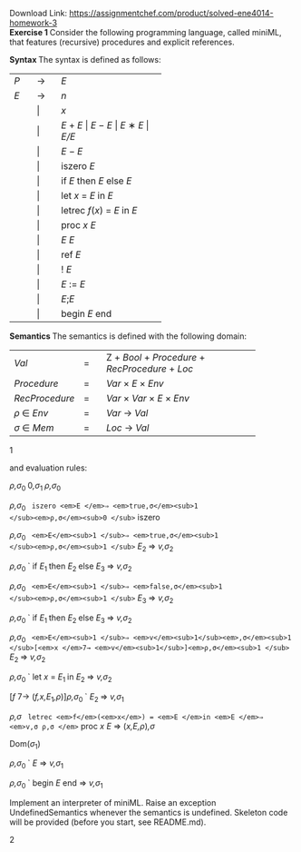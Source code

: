 Download Link: https://assignmentchef.com/product/solved-ene4014-homework-3
<br>
<strong>Exercise 1 </strong>Consider the following programming language, called miniML, that features (recursive) procedures and explicit references.

<strong>Syntax       </strong>The syntax is defined as follows:

<table width="219">

 <tbody>

  <tr>

   <td width="24"><em>P</em></td>

   <td width="27">→</td>

   <td width="169"><em>E</em></td>

  </tr>

  <tr>

   <td width="24"><em>E</em></td>

   <td width="27">→</td>

   <td width="169"><em>n</em></td>

  </tr>

  <tr>

   <td width="24"> </td>

   <td width="27">|</td>

   <td width="169"><em>x</em></td>

  </tr>

  <tr>

   <td width="24"> </td>

   <td width="27">|</td>

   <td width="169"><em>E </em>+ <em>E </em>| <em>E </em>− <em>E </em>| <em>E </em>∗ <em>E </em>| <em>E/E</em></td>

  </tr>

  <tr>

   <td width="24"> </td>

   <td width="27">|</td>

   <td width="169"><em>E </em>− <em>E</em></td>

  </tr>

  <tr>

   <td width="24"> </td>

   <td width="27">|</td>

   <td width="169">iszero <em>E</em></td>

  </tr>

  <tr>

   <td width="24"> </td>

   <td width="27">|</td>

   <td width="169">if <em>E </em>then <em>E </em>else <em>E</em></td>

  </tr>

  <tr>

   <td width="24"> </td>

   <td width="27">|</td>

   <td width="169">let <em>x </em>= <em>E </em>in <em>E</em></td>

  </tr>

  <tr>

   <td width="24"> </td>

   <td width="27">|</td>

   <td width="169">letrec <em>f</em>(<em>x</em>) = <em>E </em>in <em>E</em></td>

  </tr>

  <tr>

   <td width="24"> </td>

   <td width="27">|</td>

   <td width="169">proc <em>x E</em></td>

  </tr>

  <tr>

   <td width="24"> </td>

   <td width="27">|</td>

   <td width="169"><em>E E</em></td>

  </tr>

  <tr>

   <td width="24"> </td>

   <td width="27">|</td>

   <td width="169">ref <em>E</em></td>

  </tr>

  <tr>

   <td width="24"> </td>

   <td width="27">|</td>

   <td width="169">! <em>E</em></td>

  </tr>

  <tr>

   <td width="24"> </td>

   <td width="27">|</td>

   <td width="169"><em>E </em>:= <em>E</em></td>

  </tr>

  <tr>

   <td width="24"> </td>

   <td width="27">|</td>

   <td width="169"><em>E</em>;<em>E</em></td>

  </tr>

  <tr>

   <td width="24"> </td>

   <td width="27">|</td>

   <td width="169">begin <em>E </em>end</td>

  </tr>

 </tbody>

</table>

<strong>Semantics      </strong>The semantics is defined with the following domain:

<table width="369">

 <tbody>

  <tr>

   <td width="91"><em>Val</em></td>

   <td width="24">=</td>

   <td width="255">Z + <em>Bool </em>+ <em>Procedure </em>+ <em>RecProcedure </em>+ <em>Loc</em></td>

  </tr>

  <tr>

   <td width="91"><em>Procedure</em></td>

   <td width="24">=</td>

   <td width="255"><em>Var </em>× <em>E </em>× <em>Env</em></td>

  </tr>

  <tr>

   <td width="91"><em>RecProcedure</em></td>

   <td width="24">=</td>

   <td width="255"><em>Var </em>× <em>Var </em>× <em>E </em>× <em>Env</em></td>

  </tr>

  <tr>

   <td width="91"><em>ρ </em>∈ <em>Env</em></td>

   <td width="24">=</td>

   <td width="255"><em>Var </em>→ <em>Val</em></td>

  </tr>

  <tr>

   <td width="91"><em>σ </em>∈ <em>Mem</em></td>

   <td width="24">=</td>

   <td width="255"><em>Loc </em>→ <em>Val</em></td>

  </tr>

 </tbody>

</table>

1

and evaluation rules:

<em>ρ,σ</em><sub>0        </sub>0<em>,σ</em><sub>1                 </sub><em>ρ,σ</em><sub>0</sub>

<em>ρ,σ</em><sub>0 </sub>` iszero <em>E </em>⇒ <em>true,σ</em><sub>1                                  </sub><em>ρ,σ</em><sub>0 </sub>` iszero

<em>ρ,σ</em><sub>0 </sub>` <em>E</em><sub>1 </sub>⇒ <em>true,σ</em><sub>1                                </sub><em>ρ,σ</em><sub>1 </sub>` <em>E</em><sub>2 </sub>⇒ <em>v,σ</em><sub>2</sub>

<em>ρ,σ</em><sub>0 </sub>` if <em>E</em><sub>1 </sub>then <em>E</em><sub>2 </sub>else <em>E</em><sub>3 </sub>⇒ <em>v,σ</em><sub>2</sub>

<em>ρ,σ</em><sub>0 </sub>` <em>E</em><sub>1 </sub>⇒ <em>false,σ</em><sub>1                                </sub><em>ρ,σ</em><sub>1 </sub>` <em>E</em><sub>3 </sub>⇒ <em>v,σ</em><sub>2</sub>

<em>ρ,σ</em><sub>0 </sub>` if <em>E</em><sub>1 </sub>then <em>E</em><sub>2 </sub>else <em>E</em><sub>3 </sub>⇒ <em>v,σ</em><sub>2</sub>

<em>ρ,σ</em><sub>0 </sub>` <em>E</em><sub>1 </sub>⇒ <em>v</em><sub>1</sub><em>,σ</em><sub>1                               </sub>[<em>x </em>7→ <em>v</em><sub>1</sub>]<em>ρ,σ</em><sub>1 </sub>` <em>E</em><sub>2 </sub>⇒ <em>v,σ</em><sub>2</sub>

<em>ρ,σ</em><sub>0 </sub>` let <em>x </em>= <em>E</em><sub>1 </sub>in <em>E</em><sub>2 </sub>⇒ <em>v,σ</em><sub>2</sub>

[<em>f </em>7→ (<em>f,x,E</em><sub>1</sub><em>,ρ</em>)]<em>ρ,σ</em><sub>0 </sub>` <em>E</em><sub>2 </sub>⇒ <em>v,σ</em><sub>1</sub>

<em>ρ,σ </em>` letrec <em>f</em>(<em>x</em>) = <em>E </em>in <em>E </em>⇒ <em>v,σ ρ,σ </em>` proc <em>x E </em>⇒ (<em>x,E,ρ</em>)<em>,σ</em>

Dom(<em>σ</em><sub>1</sub>)

<em>ρ,σ</em><sub>0 </sub>` <em>E </em>⇒ <em>v,σ</em><sub>1</sub>

<em>ρ,σ</em><sub>0 </sub>` begin <em>E </em>end ⇒ <em>v,σ</em><sub>1</sub>

Implement an interpreter of miniML. Raise an exception UndefinedSemantics whenever the semantics is undefined. Skeleton code will be provided (before you start, see README.md).

2